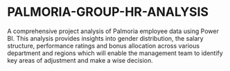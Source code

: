 # PALMORIA-GROUP-HR-ANALYSIS
A comprehensive project analysis of Palmoria employee data using Power BI. This analysis provides insights into gender distribution, the salary structure, performance ratings and bonus allocation across various department and regions which will enable the management team to identify key areas of adjustment and make a wise decision.
